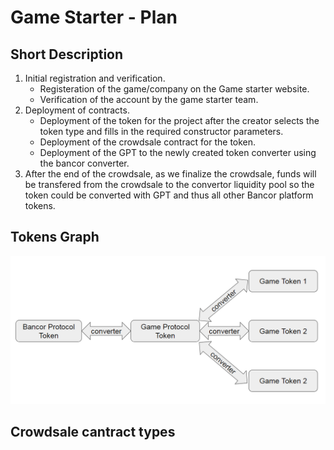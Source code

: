 # Game Starter - Plan



## Short Description

1. Initial registration and verification.
    * Registeration of the game/company on the Game starter website.
    * Verification of the account by the game starter team.
2. Deployment of contracts.
    * Deployment of the token for the project after the creator selects the token type and fills in the required constructor parameters.
    * Deployment of the crowdsale contract for the token.
    * Deployment of the GPT to the newly created token converter using the bancor converter.
3. After the end of the crowdsale, as we finalize the crowdsale, funds will be transfered from the crowdsale to the convertor liquidity pool so the token could be converted with GPT and thus all other Bancor platform tokens.

## Tokens Graph
![tokens_graph](images/tokens_graph.png)

## Crowdsale cantract types


